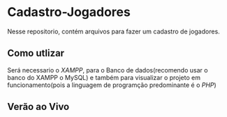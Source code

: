 # Cadastro-Jogadores
Nesse repositorio, contém arquivos para fazer um cadastro de jogadores.
## Como utlizar
Será necessario o *XAMPP*, para o Banco de dados(recomendo usar o banco do XAMPP o MySQL) e também para visualizar o projeto em funcionamento(pois a linguagem de programção predominante é o *PHP*) 
## Verão ao Vivo
